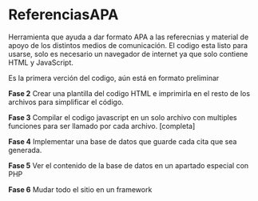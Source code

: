 ReferenciasAPA
==============

Herramienta que ayuda a dar formato APA a las referecnias y material de apoyo de los distintos medios de comunicación. El codigo esta listo para usarse, solo es necesario un navegador de internet ya que solo contiene HTML y JavaScript.

Es la primera verción del codigo, aún está en formato preliminar

**Fase 2**
Crear una plantilla del codigo HTML e imprimirla en el resto de los archivos para simplificar el código.

**Fase 3**
Compilar el codigo javascript en un solo archivo con multiples funciones para ser llamado por cada archivo. [completa]

**Fase 4**
Implementar una base de datos que guarde cada cita que sea generada.

**Fase 5**
Ver el contenido de la base de datos en un apartado especial con PHP

**Fase 6**
Mudar todo el sitio en un framework




